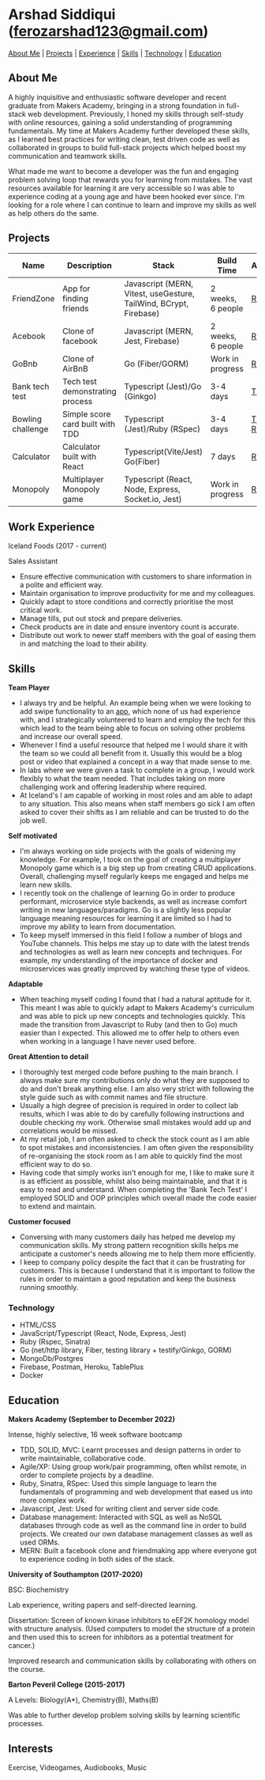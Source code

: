 # Arshad Siddiqui ([ferozarshad123@gmail.com](mailto:ferozarshad123@gmail.com))

[About Me](#about-me) | [Projects](#projects) | [Experience](#work-experience) | [Skills](#skills) | [Technology](#technology) | [Education](#education)

## About Me

A highly inquisitive and enthusiastic software developer and recent graduate from Makers Academy, bringing in a strong foundation in full-stack web development. Previously, I honed my skills through self-study with online resources, gaining a solid understanding of programming fundamentals. My time at Makers Academy further developed these skills, as I learned best practices for writing clean, test driven code as well as collaborated in groups to build full-stack projects which helped boost my communication and teamwork skills.

What made me want to become a developer was the fun and engaging problem solving loop that rewards you for learning from mistakes. The vast resources available for learning it are very accessible so I was able to experience coding at a young age and have been hooked ever since. I'm looking for a role where I can continue to learn and improve my skills as well as help others do the same.

## Projects

| Name              | Description                      | Stack                                                             | Build Time        | Access                                                                                                                  |
| ----------------- | -------------------------------- | ----------------------------------------------------------------- | ----------------- | ----------------------------------------------------------------------------------------------------------------------- |
| FriendZone        | App for finding friends          | Javascript (MERN, Vitest, useGesture, TailWind, BCrypt, Firebase) | 2 weeks, 6 people | [Repo](https://github.com/Dmum303/MERNsters-inc)                                                                        |
| Acebook           | Clone of facebook                | Javascript (MERN, Jest, Firebase)                                 | 2 weeks, 6 people | [Repo](https://github.com/Dmum303/acebook-team-bikini-bottom)                                                           |
| GoBnb             | Clone of AirBnB                  | Go (Fiber/GORM)                                                   | Work in progress  | [Repo](https://github.com/Arshad-Siddiqui/go-bnb)                                                                       |
| Bank tech test    | Tech test demonstrating process  | Typescript (Jest)/Go (Ginkgo)                                     | 3-4 days          | [TS](https://github.com/Arshad-Siddiqui/bank-tech-test) [Go](https://github.com/Arshad-Siddiqui/go-bank-tech-test)      |
| Bowling challenge | Simple score card built with TDD | Typescript (Jest)/Ruby (RSpec)                                    | 3-4 days          | [TS](https://github.com/Arshad-Siddiqui/bowling-challenge) [Ruby](https://github.com/Arshad-Siddiqui/bowling-challenge) |
| Calculator        | Calculator built with React      | Typescript(Vite/Jest) Go(Fiber)                                   | 7 days            | [Repo](https://github.com/Arshad-Siddiqui/calculator)                                                                   |
| Monopoly          | Multiplayer Monopoly game        | Typescript (React, Node, Express, Socket.io, Jest)                | Work in progress  | [Repo](https://github.com/Arshad-Siddiqui/tech-monopoly)                                                                |

## Work Experience

Iceland Foods (2017 - current)

Sales Assistant

- Ensure effective communication with customers to share information in a polite and efficient way.
- Maintain organisation to improve productivity for me and my colleagues.
- Quickly adapt to store conditions and correctly prioritise the most critical work.
- Manage tills, put out stock and prepare deliveries.
- Check products are in date and ensure inventory count is accurate.
- Distribute out work to newer staff members with the goal of easing them in and matching the load to their ability.

## Skills

**Team Player**

- I always try and be helpful. An example being when we were looking to add swipe functionality to an [app](https://github.com/Dmum303/MERNsters-inc), which none of us had experience with, and I strategically volunteered to learn and employ the tech for this which lead to the team being able to focus on solving other problems and increase our overall speed.
- Whenever I find a useful resource that helped me I would share it with the team so we could all benefit from it. Usually this would be a blog post or video that explained a concept in a way that made sense to me.
- In labs where we were given a task to complete in a group, I would work flexibly to what the team needed. That includes taking on more challenging work and offering leadership where required.
- At Iceland's I am capable of working in most roles and am able to adapt to any situation. This also means when staff members go sick I am often asked to cover their shifts as I am reliable and can be trusted to do the job well.

**Self motivated**

- I'm always working on side projects with the goals of widening my knowledge. For example, I took on the goal of creating a multiplayer Monopoly game which is a big step up from creating CRUD applications. Overall, challenging myself regularly keeps me engaged and helps me learn new skills.
- I recently took on the challenge of learning Go in order to produce performant, microservice style backends, as well as increase comfort writing in new languages/paradigms. Go is a slightly less popular language meaning resources for learning it are limited so I had to improve my ability to learn from documentation.
- To keep myself immersed in this field I follow a number of blogs and YouTube channels. This helps me stay up to date with the latest trends and technologies as well as learn new concepts and techniques. For example, my understanding of the importance of docker and microservices was greatly improved by watching these type of videos.

**Adaptable**

- When teaching myself coding I found that I had a natural aptitude for it. This meant I was able to quickly adapt to Makers Academy's curriculum and was able to pick up new concepts and technologies quickly. This made the transition from Javascript to Ruby (and then to Go) much easier than I expected. This allowed me to offer help to others even when working in a language I have never used before.

**Great Attention to detail**

- I thoroughly test merged code before pushing to the main branch. I always make sure my contributions only do what they are supposed to do and don't break anything else. I am also very strict with following the style guide such as with commit names and file structure.
- Usually a high degree of precision is required in order to collect lab results, which I was able to do by carefully following instructions and double checking my work. Otherwise small mistakes would add up and correlations would be missed.
- At my retail job, I am often asked to check the stock count as I am able to spot mistakes and inconsistencies. I am often given the responsibility of re-organising the stock room as I am able to quickly find the most efficient way to do so.
- Having code that simply works isn't enough for me, I like to make sure it is as efficient as possible, whilst also being maintainable, and that it is easy to read and understand. When completing the 'Bank Tech Test' I employed SOLID and OOP principles which overall made the code easier to extend and maintain.

**Customer focused**

- Conversing with many customers daily has helped me develop my communication skills. My strong pattern recognition skills helps me anticipate a customer's needs allowing me to help them more efficiently.
- I keep to company policy despite the fact that it can be frustrating for customers. This is because I understand that it is important to follow the rules in order to maintain a good reputation and keep the business running smoothly.

### Technology

- HTML/CSS
- JavaScript/Typescript (React, Node, Express, Jest)
- Ruby (Rspec, Sinatra)
- Go (net/http library, Fiber, testing library + testify/Ginkgo, GORM)
- MongoDb/Postgres
- Firebase, Postman, Heroku, TablePlus
- Docker

## Education

**Makers Academy (September to December 2022)**

Intense, highly selective, 16 week software bootcamp

- TDD, SOLID, MVC: Learnt processes and design patterns in order to write maintainable, collaborative code.
- Agile/XP: Using group work/pair programming, often whilst remote, in order to complete projects by a deadline.
- Ruby, Sinatra, RSpec: Used this simple language to learn the fundamentals of programming and web development that eased us into more complex work.
- Javascript, Jest: Used for writing client and server side code.
- Database management: Interacted with SQL as well as NoSQL databases through code as well as the command line in order to build projects. We created our own database management classes as well as used ORMs.
- MERN: Built a facebook clone and friendmaking app where everyone got to experience coding in both sides of the stack.

**University of Southampton (2017-2020)**

BSC: Biochemistry

Lab experience, writing papers and self-directed learning.

Dissertation: ​​Screen of known kinase inhibitors to eEF2K homology model with structure analysis.​ (Used computers to model the structure of a protein and then used this to screen for inhibitors as a potential treatment for cancer.)

Improved research and communication skills by collaborating with others on the course.

**Barton Peveril College (2015-2017)**

A Levels: Biology(A\*), Chemistry(B), Maths(B)

Was able to further develop problem solving skills by learning scientific processes.

## Interests

Exercise, Videogames, Audiobooks, Music
